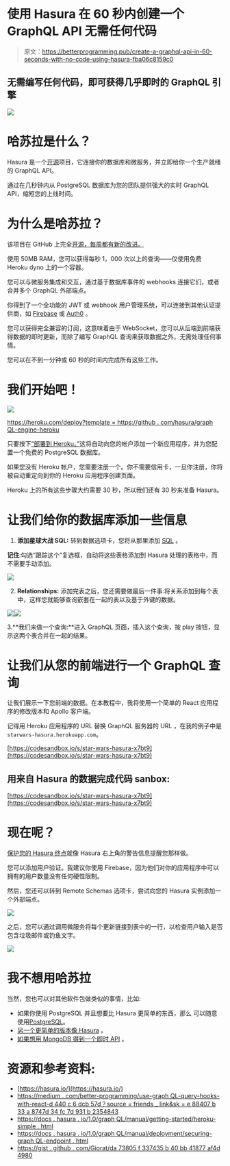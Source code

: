 # 使用 Hasura 在 60 秒内创建一个 GraphQL API 无需任何代码

> 原文：<https://betterprogramming.pub/create-a-graphql-api-in-60-seconds-with-no-code-using-hasura-fba06c8159c0>

## 无需编写任何代码，即可获得几乎即时的 GraphQL 引擎

![](img/3428181af2db2425c62efc75093075c5.png)

# 哈苏拉是什么？

Hasura 是一个[开源](https://github.com/hasura/graphql-engine)项目，它连接你的数据库和微服务，并立即给你一个生产就绪的 GraphQL API。

通过在几秒钟内从 PostgreSQL 数据库为您的团队提供强大的实时 GraphQL API，缩短您的上线时间。

# 为什么是哈苏拉？

该项目在 GitHub 上完全[开源，每周都有新的改进。](https://github.com/hasura/graphql-engine)

使用 50MB RAM，您可以获得每秒 1，000 次以上的查询——仅使用免费 Heroku dyno 上的一个容器。

您可以与微服务集成和交互，通过基于数据库事件的 webhooks 连接它们，或者合并多个 GraphQL 外部端点。

你得到了一个全功能的 JWT 或 webhook 用户管理系统，可以连接到其他认证提供商，如 [Firebase](https://blog.hasura.io/authentication-and-authorization-using-hasura-and-firebase/) 或 [Auth0](https://docs.hasura.io/1.0/graphql/manual/guides/integrations/auth0-jwt.html) 。

您可以获得完全兼容的订阅，这意味着由于 WebSocket，您可以从后端到前端获得数据的即时更新，而除了编写 GraphQL 查询来获取数据之外，无需处理任何事情。

您可以在不到一分钟或 60 秒的时间内完成所有这些工作。

# 我们开始吧！

[![](img/50ee42d208a6b6d745a9ac03b621cb7e.png)](https://heroku.com/deploy?template=https://github.com/hasura/graphql-engine-heroku)

[https://heroku.com/deploy?template = https://github . com/hasura/graph QL-engine-heroku](https://heroku.com/deploy?template=https://github.com/hasura/graphql-engine-heroku)

只要按下[“部署到 Heroku。”](https://heroku.com/deploy?template=https://github.com/hasura/graphql-engine-heroku)这将自动向您的帐户添加一个新应用程序，并为您配置一个免费的 PostgreSQL 数据库。

如果您没有 Heroku 帐户，您需要注册一个。你不需要信用卡，一旦你注册，你将被自动重定向到你的 Heroku 应用程序创建页面。

Heroku 上的所有这些步骤大约需要 30 秒，所以我们还有 30 秒来准备 Hasura。

# 让我们给你的数据库添加一些信息

1.  **添加星球大战 SQL:** 转到数据选项卡，您将从那里添加 [SQL](https://gist.github.com/Giorat/da73805f337435b40bb41877af4d4980) 。

**记住**:勾选“跟踪这个”复选框，自动将这些表格添加到 Hasura 处理的表格中，而不需要手动添加。

![](img/8ad5b3e00e77f9c67d24e856a544d6b4.png)

2. **Relationships:** 添加完表之后，您还需要做最后一件事:将关系添加到每个表中，这样您就能够查询嵌套在一起的表以及基于外键的数据。

![](img/8639a92ba6e691e105f693130e2c68f4.png)![](img/bb72e527c7d7ef41251ee66ce46034da.png)

3.**我们来做一个查询:**进入 GraphQL 页面，插入这个查询，按 play 按钮，显示这两个表合并在一起的结果。

# 让我们从您的前端进行一个 GraphQL 查询

让我们展示一下您前端的数据。在本教程中，我将使用一个简单的 React 应用程序的修改版本和 Apollo 客户端。

记得用 Heroku 应用程序的 URL 替换 GraphQL 服务器的 URL ，在我的例子中是`starwars-hasura.herokuapp.com`。

[https://codesandbox.io/s/star-wars-hasura-x7bt9](https://codesandbox.io/s/star-wars-hasura-x7bt9)

## **用来自 Hasura 的数据完成代码 sanbox:**

[https://codesandbox.io/s/star-wars-hasura-x7bt9](https://codesandbox.io/s/star-wars-hasura-x7bt9)

# 现在呢？

[保护您的 Hasura 终点](https://docs.hasura.io/1.0/graphql/manual/deployment/securing-graphql-endpoint.html)就像 Hasura 右上角的警告信息提醒您那样做。

您可以添加用户验证。我建议你使用 Firebase，因为他们对你的应用程序中可以拥有的用户数量没有任何硬性限制。

然后，您还可以转到 Remote Schemas 选项卡，尝试向您的 Hasura 实例添加一个外部端点。

![](img/835549fa7956735ef356eaa0297a5035.png)

之后，您可以通过调用微服务将每个更新链接到表中的一行，以检查用户输入是否包含垃圾邮件或钓鱼文字。

![](img/80c99d0e6395b9d7f514468efb6a22b1.png)

# 我不想用哈苏拉

当然，您也可以对其他软件包做类似的事情，比如:

*   如果你使用 PostgreSQL 并且想要比 Hasura 更简单的东西，那么
    可以随意使用[PostgreSQL](https://www.graphile.org/postgraphile/)。
*   [另一个更简单的版本像 Hasura](https://supergraph.dev/) 。
*   [如果想用 MongoDB 得到一个即时 API](https://github.com/remorses/mongoke) 。

# 资源和参考资料:

*   [https://hasura.io/](https://hasura.io/)
*   [https://medium . com/better-programming/use-graph QL-query-hooks-with-react-d 440 c 6 dcb 57d？source = friends _ link&sk = e 88407 b 33 a 8747d 34 fc 7d 931 b 2354843](https://medium.com/better-programming/use-graphql-query-hooks-with-react-d440c6dcb57d?source=friends_link&sk=e88407b33a8747d34fc7d931b2354843)
*   [https://docs . hasura . io/1.0/graph QL/manual/getting-started/heroku-simple . html](https://docs.hasura.io/1.0/graphql/manual/getting-started/heroku-simple.html)
*   [https://docs . hasura . io/1.0/graph QL/manual/deployment/securing-graph QL-endpoint . html](https://docs.hasura.io/1.0/graphql/manual/deployment/securing-graphql-endpoint.html)
*   [https://gist . github . com/Giorat/da 73805 f 337435 b 40 bb 41877 af4d 4980](https://gist.github.com/Giorat/da73805f337435b40bb41877af4d4980)